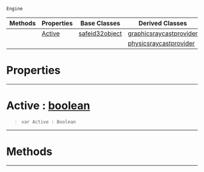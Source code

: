  `Engine`

|Methods|Properties|Base Classes|Derived Classes|
|---|---|---|---|
| |[ Active](raycastprovider.md#active-zilch-engine-docum)|[safeid32object](safeid32object.md)|[graphicsraycastprovider](graphicsraycastprovider.md)|
| | | |[physicsraycastprovider](physicsraycastprovider.md)|


 #  Properties


---  
 #  Active : [boolean](../nada_base_types/boolean.md)

> 
> ``` lang=cpp, name=Nada
> var Active : Boolean


---  
 #  Methods


---  
 

 